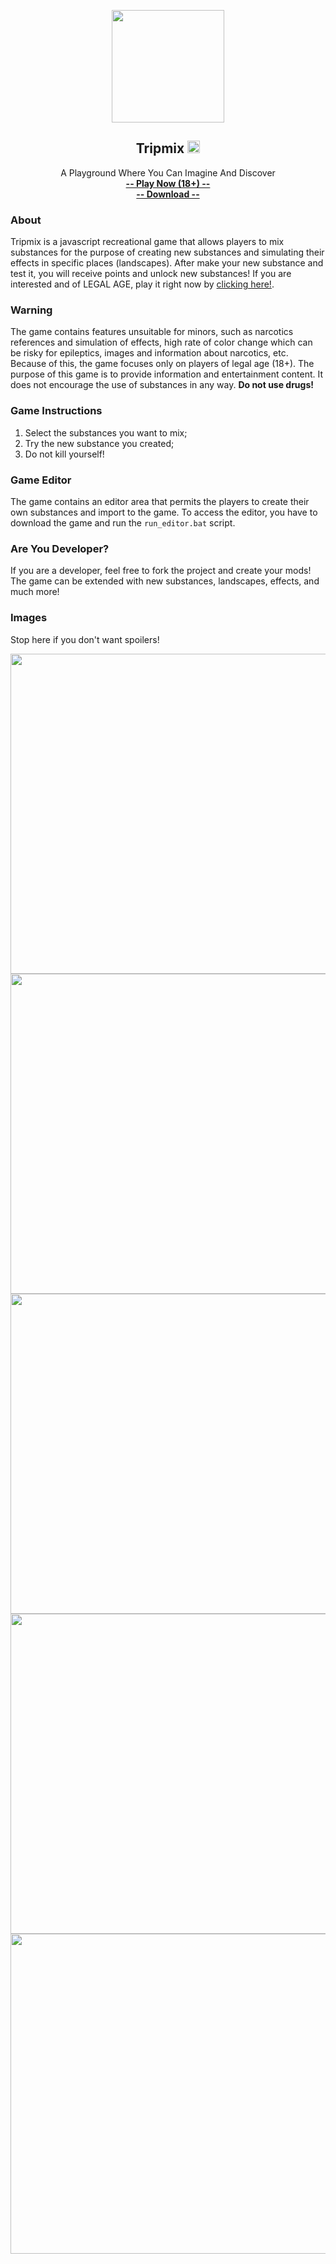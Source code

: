 <p align="center">
  <a href="https://github.com/vinibiavatti1/TuiCss">
    <img src="https://raw.githubusercontent.com/vinibiavatti1/tripmix/main/images/game/logo.png" width="180" height="180" />
  </a>
</p>

<h2 align="center">Tripmix <img src="https://raw.githubusercontent.com/vinibiavatti1/tripmix/main/images/game/18+.png" width="20" height="20" /></h2>

<p align="center">
  A Playground Where You Can Imagine And Discover
  <br>
  <a href="https://vinibiavatti1.github.io/tripmix/" target="_blank"><strong>-- Play Now (18+) --</strong></a>
  <br>
  <a href="https://github.com/vinibiavatti1/drugmix/archive/refs/heads/main.zip" download><strong>-- Download --</strong></a>
</p>

### About
Tripmix is a javascript recreational game that allows players to mix substances for the purpose of creating new substances and simulating their effects in specific places (landscapes). After make your new substance and test it, you will receive points and unlock new substances! If you are interested and of LEGAL AGE, play it right now by <a href="https://vinibiavatti1.github.io/tripmix/">clicking here!</a>.

### Warning
The game contains features unsuitable for minors, such as narcotics references and simulation of effects, high rate of color change which can be risky for epileptics, images and information about narcotics, etc. Because of this, the game focuses only on players of legal age (18+). The purpose of this game is to provide information and entertainment content. It does not encourage the use of substances in any way. <b>Do not use drugs!</b>

### Game Instructions
1. Select the substances you want to mix;
2. Try the new substance you created;
3. Do not kill yourself!

### Game Editor
The game contains an editor area that permits the players to create their own substances and import to the game. To access the editor, you have to download the game and run the `run_editor.bat` script.

### Are You Developer?
If you are a developer, feel free to fork the project and create your mods! The game can be extended with new substances, landscapes, effects, and much more!

### Images
Stop here if you don't want spoilers!

<img src="https://raw.githubusercontent.com/vinibiavatti1/tripmix/main/images/game/Screenshot_1.png" width="512" />

<img src="https://raw.githubusercontent.com/vinibiavatti1/tripmix/main/images/game/Screenshot_3.png" width="512" />

<img src="https://raw.githubusercontent.com/vinibiavatti1/tripmix/main/images/game/Screenshot_4.jpg" width="512" />

<img src="https://raw.githubusercontent.com/vinibiavatti1/tripmix/main/images/game/Screenshot_5.jpg" width="512" />

<img src="https://raw.githubusercontent.com/vinibiavatti1/tripmix/main/images/game/Screenshot_6.png" width="512" />
